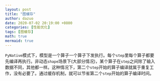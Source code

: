```yaml
---
layout: post
title: "图缓存"
author: dazuo
date: 2020-07-02 20:19:00 +0800
categories: [性能优化]
tags: [图缓存]
math: true
mermaid: true
---
```


`PyNative`模式下，模型是一个算子一个算子下发执行。每个`step`里每个算子都要先编译再执行。非动态`shape`场景下(大部分情况)，某个算子在`step`之间除了输入数据不同，其他都一样。这种情况下，第二个`step`开始的算子编译就属于重复工作，没有必要了。通过缓存机制，就可以节省第二个`step`开始的算子编译时间。
